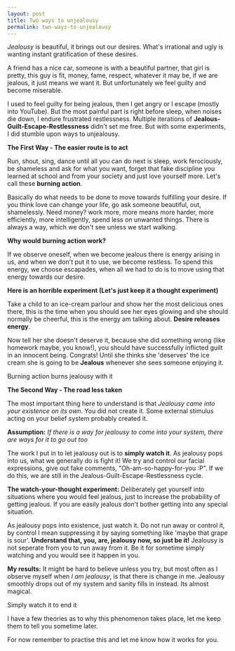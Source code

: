 ```yaml
---
layout: post
title: Two ways to unjealousy
permalink: two-ways-to-unjealousy
---
```



*Jealousy* is beautiful, it brings out our desires. What's irrational and ugly is wanting instant gratification of these desires.

A friend has a nice car, someone is with a beautiful partner, that girl is pretty, this guy is fit, money, fame, respect, whatever it may be, if we are jealous, it just means we want it. But unfortunately we feel guilty and become miserable.

I used to feel guilty for being jealous, then I get angry or I escape (mostly into YouTube). But the most painful part is right before sleep, when noises die down, I endure frustrated restlessness. Multiple iterations of **Jealous-Guilt-Escape-Restlessness** didn't set me free. But with some experiments, I did stumble upon ways to unjealousy.


**The First Way - The easier route is to act**

Run, shout, sing, dance until all you can do next is sleep, work ferociously, be shameless and ask for what you want, forget that fake discipline you learned at school and from your society and just love yourself more. Let's call these **burning action**.

Basically do what needs to be done to move towards fulfilling your desire. If you think love can change your life, go ask someone beautiful, out, shamelessly. Need money? work more, more means more harder, more efficiently, more intelligently, spend less on unwanted things. There is always a way, which we don't see unless we start walking.

**Why would burning action work?**

If we observe oneself, when we become jealous there is energy arising in us, and when we don't put it to use, we become restless. To spend this energy, we choose escapades, when all we had to do is to move using that energy towards our desire. 

**Here is an horrible experiment (Let's just keep it a thought experiment)** 

Take a child to an ice-cream parlour and show her the most delicious ones there, this is the time when you should see her eyes glowing and she should normally be cheerful, this is the energy am talking about. **Desire releases energy**. 

Now tell her she doesn't deserve it, because she did something wrong (like homework maybe, you know!), you should have successfully inflicted guilt in an innocent being. Congrats! Until she thinks she 'deserves' the ice cream she is going to be **Jealous** whenever she sees someone enjoying it.

<p class="message">
    Burning action burns jealousy with it
</p>

**The Second Way - The road less taken**

The most important thing here to understand is that *Jealousy came into your existence on its own*. You did not create it. Some external stimulus acting on your belief system probably created it.

**Assumption:** *If there is a way for jealousy to come into your system, there are ways for it to go out too*

The work I put in to let jealousy out is to **simply watch it**. As jealousy pops into us, what we generally do is fight it! We try and control our facial expressions, give out fake comments, "Oh-am-so-happy-for-you :P". If we do this, we are still in the Jealous-Guilt-Escape-Restlessness cycle.

**The watch-your-thought experiment:** Deliberately get yourself into situations where you would feel jealous, just to increase the probability of getting jealous. If you are easily jealous don't bother getting into any special situation.

As jealousy pops into existence, just watch it. Do not run away or control it, by control I mean suppressing it by saying something like 'maybe that grape is sour'. **Understand that, you, are, jealousy now, so just be it!** Jealousy is not seperate from you to run away from it. Be it for sometime simply watching and you would see it happen in you.

**My results:** It might be hard to believe unless you try, but most often as I observe myself when *I am jealousy*, is that there is change in me. Jealousy smoothly drops out of my system and sanity fills in instead. Its almost magical.

<p class="message">
    Simply watch it to end it
</p>

I have a few theories as to why this phenomenon takes place, let me keep them to tell you sometime later.

For now remember to practise this and let me know how it works for you.